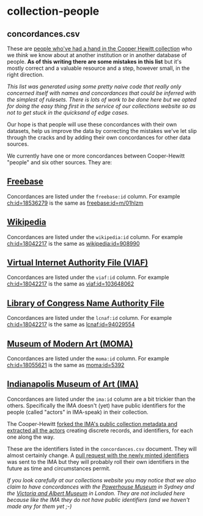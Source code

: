 collection-people
==

concordances.csv
--

These are [people who've had a hand in the Cooper Hewitt collection](http://collection.cooperhewitt.org/people/) who we _think_
we know about at another institution or in another database of people. **As of
this writing there are some mistakes in this list** but it's mostly correct and
a valuable resource and a step, however small, in the right direction.

_This list was generated using some pretty naive code that really only concerned
itself with names and concordances that could be inferred with the simplest of
rulesets. There is lots of work to be done here but we opted for doing the easy
thing first in the service of our collections website so as not to get stuck in
the quicksand of edge cases._

Our hope is that people will use these concordances with their own datasets,
help us improve the data by correcting the mistakes we've let slip through the
cracks and by adding their own concordances for other data sources.

We currently have one or more concordances between Cooper-Hewitt "people" and
six other sources. They are:

[Freebase](http://www.freebase.com/)
---

Concordances are listed under the `freebase:id` column. For example
[ch:id=18536279](http://collection.cooperhewitt.org/people/18536279/) is the same as [freebase:id=m/01hlzm](http://www.freebase.com/m/01hlzm)

[Wikipedia](http://www.wikipedia.org/)
---

Concordances are listed under the `wikipedia:id` column. For example
[ch:id=18042217](http://collection.cooperhewitt.org/people/18042217/) is the same as [wikipedia:id=908990](http://en.wikipedia.org/wiki/index.html?curid=908990)

[Virtual Internet Authority File (VIAF)](http://viaf.org/)
---

Concordances are listed under the `viaf:id` column. For example
[ch:id=18042217](http://collection.cooperhewitt.org/people/18535633/) is the same as [viaf:id=103648062](http://viaf.org/viaf/103648062/)

[Library of Congress Name Authority File](http://id.loc.gov)
---

Concordances are listed under the `lcnaf:id` column. For example
[ch:id=18042217](http://collection.cooperhewitt.org/people/18049223/) is the same as [lcnaf:id=94029554](http://id.loc.gov/authorities/names/no94029554.html)

[Museum of Modern Art (MOMA)](http://www.moma.org/)
---

Concordances are listed under the `moma:id` column. For example
[ch:id=18055621](http://collection.cooperhewitt.org/people/18055621/) is the same as [moma:id=5392](http://www.moma.org/collection/artist.php?artist_id=5392)

[Indianapolis Museum of Art (IMA)](http://www.imamuseum.org/)
---

Concordances are listed under the `ima:id` column are a bit trickier than the
others. Specifically the IMA doesn't (yet) have public identifiers for the
people (called "actors" in IMA-speak) in their collection.

The Cooper-Hewitt [forked the IMA's public collection metadata and extracted all
the actors](https://github.com/cooperhewitt/ima-collection/tree/master/actors)
creating discrete records, and identifiers, for each one along the way.

These are the identifiers listed in the `concordances.csv` document. They will
almost certainly change. A [pull request with the newly minted
identifiers](https://github.com/IMAmuseum/ima-collection/pull/2) was sent to the
IMA but they will probably roll their own identifiers in the future as time and
circumstances permit.

_If you look carefully at our collections website you may notice that we also
claim to have concordances with the [Powerhouse Museum](http://www.powerhousemuseum.com/) in Sydney and the
[Victoria and Albert Museum](http://www.vam.ac.uk/) in London. They are not included here because
like the IMA they do not have public identifiers (and we haven't made any for
them yet ;-)_
